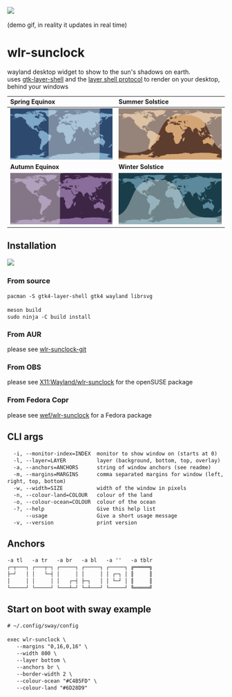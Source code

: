 ![](.github/gif.gif)

(demo gif, in reality it updates in real time)

# wlr-sunclock

wayland desktop widget to show to the sun's shadows on earth.  
uses [gtk-layer-shell](https://github.com/wmww/gtk-layer-shell) and the [layer shell protocol](https://github.com/swaywm/wlr-protocols/blob/master/unstable/wlr-layer-shell-unstable-v1.xml) to render on your desktop, behind your windows

| Spring Equinox | Summer Solstice |
|:--|:--|
| ![](.github/spring_equinox.png) |  ![](.github/summer_solstice.png)  |
| **Autumn Equinox** | **Winter Solstice** | 
| ![](.github/autumn_equinox.png) |  ![](.github/winter_solstice.png)  |


## Installation

[![](https://repology.org/badge/vertical-allrepos/wlr-sunclock.svg)](https://repology.org/project/wlr-sunclock/versions)

### From source

    pacman -S gtk4-layer-shell gtk4 wayland librsvg

    meson build
    sudo ninja -C build install

### From AUR

please see [wlr-sunclock-git](https://aur.archlinux.org/packages/wlr-sunclock-git/)

### From OBS

please see [X11:Wayland/wlr-sunclock](https://build.opensuse.org/package/show/X11:Wayland/wlr-sunclock) for the openSUSE package

### From Fedora Copr

please see [wef/wlr-sunclock](https://copr.fedorainfracloud.org/coprs/wef/wlr-sunclock/) for a Fedora package

## CLI args

```
  -i, --monitor-index=INDEX  monitor to show window on (starts at 0)
  -l, --layer=LAYER          layer (background, bottom, top, overlay)
  -a, --anchors=ANCHORS      string of window anchors (see readme)
  -m, --margins=MARGINS      comma separated margins for window (left, right, top, bottom)
  -w, --width=SIZE           width of the window in pixels
  -n, --colour-land=COLOUR   colour of the land
  -o, --colour-ocean=COLOUR  colour of the ocean
  -?, --help                 Give this help list
      --usage                Give a short usage message
  -v, --version              print version
```

## Anchors

    -a tl   -a tr   -a br   -a bl   -a ''   -a tblr
    ┌─┬───┐ ┌───┬─┐ ┌─────┐ ┌─────┐ ┌─────┐ ╔═════╗
    ├─┘   │ │   └─┤ │     │ │     │ │ ┌─┐ │ ║     ║
    │     │ │     │ │   ┌─┤ ├─┐   │ │ └─┘ │ ║     ║
    └─────┘ └─────┘ └───┴─┘ └─┴───┘ └─────┘ ╚═════╝

## Start on boot with sway example

    # ~/.config/sway/config

    exec wlr-sunclock \
       --margins "0,16,0,16" \
       --width 800 \
       --layer bottom \
       --anchors br \
       --border-width 2 \
       --colour-ocean "#C4B5FD" \
       --colour-land "#6D28D9"
